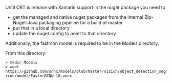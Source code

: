 Until ORT is release with Xamarin support in the nuget package you need to
  - get the managed and native nuget packages from the internal Zip-Nuget-Java packaging pipeline for a build of master
  - put that in a local directory
  - update the nuget.config to point to that directory

Additionally, the fastrcnn model is required to be in the Models directory.

From this directory:
```
> mkdir Models
> wget https://github.com/onnx/models/blob/master/vision/object_detection_segmentation/faster-rcnn/model/FasterRCNN-10.onnx
```